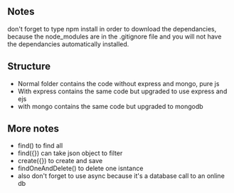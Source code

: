 ## Notes

don't forget to type npm install in order to download the dependancies, because the node_modules are in the .gitignore file and you will not have the dependancies automatically installed.

## Structure

- Normal folder contains the code without express and mongo, pure js
-  With express contains the same code but upgraded to use express and ejs
- with mongo contains the same code but upgraded to mongodb

## More notes

- find() to find all
- find({}) can take json object to filter
- create({}) to create and save 
- findOneAndDelete() to delete one isntance
- also don't forget to use async because it's a database call to an online db 